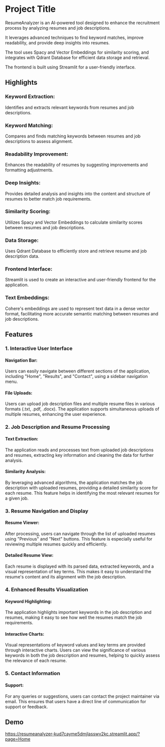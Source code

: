 
# Project Title

ResumeAnalyzer is an AI-powered tool designed to enhance the recruitment process by analyzing resumes and job descriptions.

It leverages advanced techniques to find keyword matches, improve readability, and provide deep insights into resumes.

The tool uses Spacy and Vector Embeddings for similarity scoring, and integrates with Qdrant Database for efficient data storage and retrieval. 

The frontend is built using Streamlit for a user-friendly interface.
## Highlights


### Keyword Extraction: 
Identifies and extracts relevant keywords from resumes and job descriptions.

### Keyword Matching: 
Compares and finds matching keywords between resumes and job descriptions to assess alignment.

### Readability Improvement: 
Enhances the readability of resumes by suggesting improvements and formatting adjustments.

### Deep Insights: 
Provides detailed analysis and insights into the content and structure of resumes to better match job requirements.

### Similarity Scoring: 
Utilizes Spacy and Vector Embeddings to calculate similarity scores between resumes and job descriptions.

### Data Storage: 
Uses Qdrant Database to efficiently store and retrieve resume and job description data.

### Frontend Interface: 
Streamlit is used to create an interactive and user-friendly frontend for the application.

###  Text Embeddings: 
Cohere's embeddings are used to represent text data in a dense vector format, facilitating more accurate semantic matching between resumes and job descriptions.

## Features

### 1. Interactive User Interface

#### Navigation Bar:
Users can easily navigate between different sections of the application, including "Home", "Results", and "Contact", using a sidebar navigation menu.

#### File Uploads: 
Users can upload job description files and multiple resume files in various formats (.txt, .pdf, .docx). The application supports simultaneous uploads of multiple resumes, enhancing the user experience.

### 2. Job Description and Resume Processing
#### Text Extraction: 
The application reads and processes text from uploaded job descriptions and resumes, extracting key information and cleaning the data for further analysis.

#### Similarity Analysis: 
By leveraging advanced algorithms, the application matches the job description with uploaded resumes, providing a detailed similarity score for each resume. This feature helps in identifying the most relevant resumes for a given job.

### 3. Resume Navigation and Display
#### Resume Viewer: 
After processing, users can navigate through the list of uploaded resumes using "Previous" and "Next" buttons. This feature is especially useful for reviewing multiple resumes quickly and efficiently.

#### Detailed Resume View: 
Each resume is displayed with its parsed data, extracted keywords, and a visual representation of key terms. This makes it easy to understand the resume's content and its alignment with the job description.

### 4. Enhanced Results Visualization
#### Keyword Highlighting: 
The application highlights important keywords in the job description and resumes, making it easy to see how well the resumes match the job requirements.

#### Interactive Charts: 
Visual representations of keyword values and key terms are provided through interactive charts. Users can view the significance of various keywords in both the job description and resumes, helping to quickly assess the relevance of each resume.

### 5. Contact Information
#### Support: 
For any queries or suggestions, users can contact the project maintainer via email. This ensures that users have a direct line of communication for support or feedback.

## Demo


https://resumeanalyzer-kud7cayme5dmjlasswv2kc.streamlit.app/?page=Home
